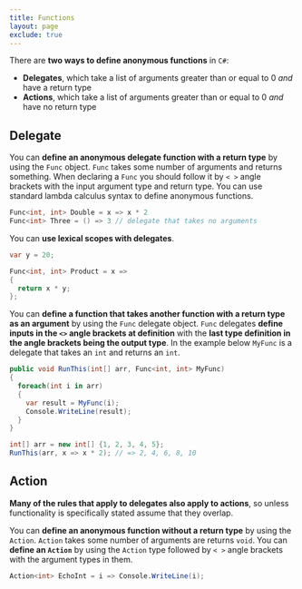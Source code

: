```yaml
---
title: Functions
layout: page
exclude: true
---
```


There are **two ways to define anonymous functions** in `C#`:

- **Delegates**, which take a list of arguments greater than or equal to 0 *and* have a return type
- **Actions**, which take a list of arguments greater than or equal to 0 *and* have no return type

## Delegate

You can **define an anonymous delegate function with a return type** by using the `Func` object. `Func` takes some number of arguments and returns something. When declaring a `Func` you should follow it by `< >` angle brackets with the input argument type and return type. You can use standard lambda calculus syntax to define anonymous functions.
```csharp
Func<int, int> Double = x => x * 2
Func<int> Three = () => 3 // delegate that takes no arguments
```

You can **use lexical scopes with delegates**.
```csharp
var y = 20;

Func<int, int> Product = x =>
{
  return x * y;
};
```

You can **define a function that takes another function with a return type as an argument** by using the `Func` delegate object. `Func` delegates **define inputs in the `<>` angle brackets at definition** with the **last type definition in the angle brackets being the output type**. In the example below `MyFunc` is a delegate that takes an `int` and returns an `int`.
```csharp
public void RunThis(int[] arr, Func<int, int> MyFunc)
{
  foreach(int i in arr)
  {
    var result = MyFunc(i);
    Console.WriteLine(result);
  }
}

int[] arr = new int[] {1, 2, 3, 4, 5};
RunThis(arr, x => x * 2); // => 2, 4, 6, 8, 10
```

## Action

**Many of the rules that apply to delegates also apply to actions**, so unless functionality is specifically stated assume that they overlap.

You can **define an anonymous function without a return type** by using the `Action`. `Action` takes some number of arguments are returns `void`. You can **define an `Action`** by using the `Action` type followed by `< >` angle brackets with the argument types in them.

```csharp
Action<int> EchoInt = i => Console.WriteLine(i);
```


<!--stackedit_data:
eyJoaXN0b3J5IjpbODQzNzg3MzUyLDE0OTg1ODIyODUsLTEwNz
Q0ODgxOTcsNTM2NDE4OTk5LC0xNTc0NDY4OTMzXX0=
-->